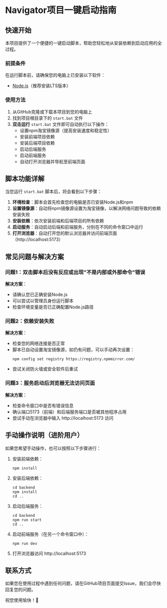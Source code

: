 # Navigator项目一键启动指南

## 快速开始

本项目提供了一个便捷的一键启动脚本，帮助您轻松地从安装依赖到启动应用的全过程。

### 前提条件

在运行脚本前，请确保您的电脑上已安装以下软件：

- [Node.js](https://nodejs.org/zh-cn/download/)（推荐安装LTS版本）

### 使用方法

1. 从GitHub克隆或下载本项目到您的电脑上
2. 找到项目根目录下的 `start.bat` 文件
3. **双击运行** `start.bat` 文件即可自动执行以下操作：
   - 设置npm淘宝镜像源（提高安装速度和稳定性）
   - 安装前端项目依赖
   - 安装后端项目依赖
   - 启动后端服务
   - 启动前端服务
   - 自动打开浏览器并导航至前端页面

## 脚本功能详解

当您运行 `start.bat` 脚本后，将会看到以下步骤：

1. **环境检查**：脚本会首先检查您的电脑是否已安装Node.js和npm
2. **设置镜像源**：自动将npm镜像源设置为淘宝镜像，以解决网络问题导致的依赖安装失败
3. **安装依赖**：依次安装前端和后端项目的所有依赖
4. **启动服务**：自动启动后端和前端服务，分别在不同的命令窗口中运行
5. **打开浏览器**：自动打开您的默认浏览器并访问前端页面（http://localhost:5173）

## 常见问题与解决方案

### 问题1：双击脚本后没有反应或出现"不是内部或外部命令"错误

**解决方案**：
- 请确认您已正确安装Node.js
- 可以尝试以管理员身份运行脚本
- 检查环境变量是否已正确配置Node.js路径

### 问题2：依赖安装失败

**解决方案**：
- 检查您的网络连接是否正常
- 脚本已自动设置淘宝镜像源，如仍有问题，可以手动再次设置：
  ```
  npm config set registry https://registry.npmmirror.com/
  ```
- 尝试关闭防火墙或安全软件后重试

### 问题3：服务启动后浏览器无法访问页面

**解决方案**：
- 检查命令窗口中是否有错误信息
- 确认端口5173（前端）和后端服务端口是否被其他程序占用
- 尝试手动在浏览器中输入 http://localhost:5173 访问

## 手动操作说明（进阶用户）

如果您希望手动操作，也可以按照以下步骤进行：

1. 安装前端依赖：
   ```
   npm install
   ```

2. 安装后端依赖：
   ```
   cd backend
   npm install
   cd ..
   ```

3. 启动后端服务：
   ```
   cd backend
   npm run start
   cd ..
   ```

4. 启动前端服务（在另一个命令窗口中）：
   ```
   npm run dev
   ```

5. 打开浏览器访问 http://localhost:5173

## 联系方式

如果您在使用过程中遇到任何问题，请在GitHub项目页面提交Issue，我们会尽快回复您的问题。

祝您使用愉快！🚀